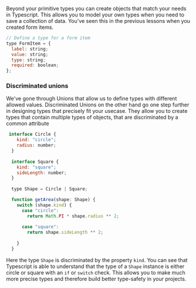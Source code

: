 Beyond your primitive types you can create objects that match your needs in Typescript. This allows you to model your own types when you need to save a collection of data. You've seen this in the previous lessons when you created form items. 

```js
// Define a type for a form item
type FormItem = {
  label: string;
  value: string;
  type: string;
  required: boolean;
};
```

### Discriminated unions

We've gone through Unions that allow us to define types with different allowed values. Discriminated Unions on the other hand go one step further in designing types that precisely fit your usecase. They allow you to create types that contain multiple types of objects, that are discriminated by a common attribute

```js
 interface Circle {
    kind: "circle";
    radius: number;
  }
   
  interface Square {
    kind: "square";
    sideLength: number;
  }
   
  type Shape = Circle | Square;

  function getArea(shape: Shape) {
    switch (shape.kind) {
      case "circle":
        return Math.PI * shape.radius ** 2;
                          
      case "square":
        return shape.sideLength ** 2;
                
    }
  }
```

Here the type `Shape` is discriminated by the property `kind`. You can see that Typescript is able to understand that the type of a `Shape` instance is either circle or square with an `if` or `switch` check. This allows you to make much more precise types and therefore build better type-safety in your projects.
